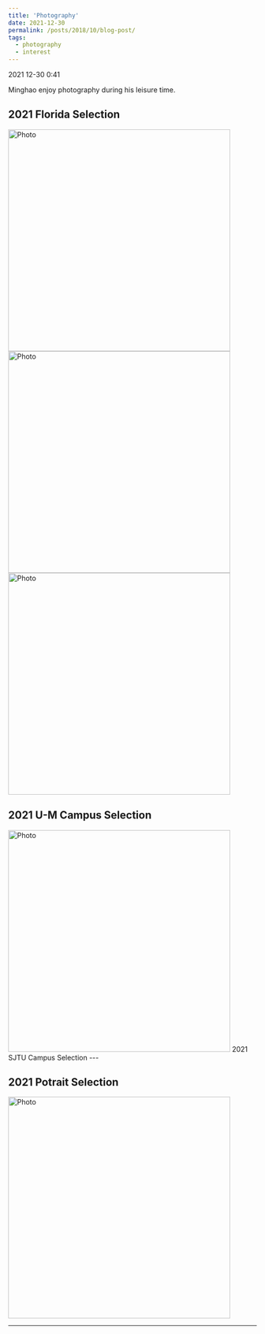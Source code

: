 ```yaml
---
title: 'Photography'
date: 2021-12-30
permalink: /posts/2018/10/blog-post/
tags:
  - photography
  - interest
---
```

2021 12-30 0:41

Minghao enjoy photography during his leisure time. 

2021 Florida Selection
---

  <img src="https://goatman1.github.io/images/PC271692.JPG?raw=true" alt="Photo" style="width: 450px;"/> 
  <img src="https://goatman1.github.io/images/PC271647.JPG?raw=true" alt="Photo" style="width: 450px;"/> 
  <img src="https://goatman1.github.io/images/PC271611.JPG?raw=true" alt="Photo" style="width: 450px;"/> 

2021 U-M Campus Selection
---
<img src="https://goatman1.github.io/images/OI000827-02.jpeg?raw=true" alt="Photo" style="width: 450px;"/> 
2021 SJTU Campus Selection
---

2021 Potrait Selection
---
<img src="https://goatman1.github.io/images/OI000670.jpg?raw=true" alt="Photo" style="width: 450px;"/> 

------

